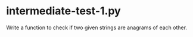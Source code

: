 # intermediate-test-1.py
 Write a function to check if two given strings are anagrams of each other.
